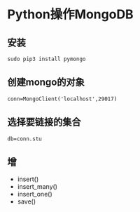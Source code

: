 # Python操作MongoDB

## 安装
`sudo pip3 install pymongo`

## 创建mongo的对象
`conn=MongoClient('localhost',29017)`

## 选择要链接的集合
`db=conn.stu`

## 增
+ insert()
+ insert_many()
+ insert_one()
+ save()
